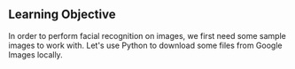 ## Learning Objective

In order to perform facial recognition on images, we first need some sample images to work with.
Let's use Python to download some files from Google Images locally.
